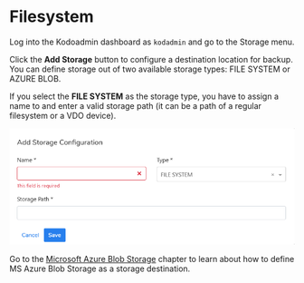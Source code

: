 # Filesystem

Log into the Kodoadmin dashboard as `kodadmin` and go to the Storage menu.

Click the **Add Storage** button to configure a destination location for backup. You can define storage out of two available storage types: FILE SYSTEM or AZURE BLOB.

If you select the **FILE SYSTEM** as the storage type, you have to assign a name to and enter a valid storage path \(it can be a path of a regular filesystem or a VDO device\).

![](../../../.gitbook/assets/obraz%20%2812%29.png)

Go to the [Microsoft Azure Blob Storage]() chapter to learn about how to define MS Azure Blob Storage as a storage destination.

